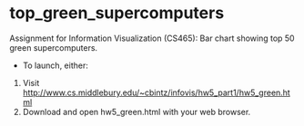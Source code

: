 # top_green_supercomputers
Assignment for Information Visualization (CS465): Bar chart showing top 50 green supercomputers.

-  To launch, either:
  1) Visit http://www.cs.middlebury.edu/~cbintz/infovis/hw5_part1/hw5_green.html
  2) Download and open hw5_green.html with your web browser.


